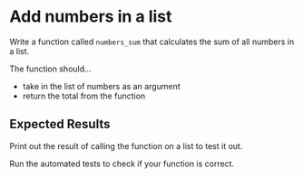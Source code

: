 # Add numbers in a list

Write a function called `numbers_sum` that calculates the sum of all numbers in a list.

The function should...

* take in the list of numbers as an argument
* return the total from the function

## Expected Results

Print out the result of calling the function on a list to test it out.

Run the automated tests to check if your function is correct.
